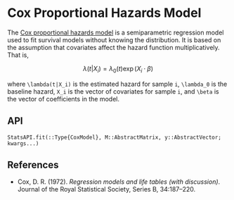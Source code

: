 # Cox Proportional Hazards Model

The [Cox proportional hazards model](https://en.wikipedia.org/wiki/Proportional_hazards_model)
is a semiparametric regression model used to fit survival models without knowing the
distribution. It is based on the assumption that covariates affect the hazard function
multiplicatively. That is,

```math
\lambda(t | X_i) = \lambda_0(t) \exp(X_i \cdot \beta)
```

where ``\lambda(t|X_i)`` is the estimated hazard for sample ``i``, ``\lambda_0`` is the
baseline hazard, ``X_i`` is the vector of covariates for sample ``i``, and ``\beta`` is
the vector of coefficients in the model.

## API

```@docs
StatsAPI.fit(::Type{CoxModel}, M::AbstractMatrix, y::AbstractVector; kwargs...)
```

## References

* Cox, D. R. (1972). *Regression models and life tables (with discussion)*.
  Journal of the Royal Statistical Society, Series B, 34:187–220.
